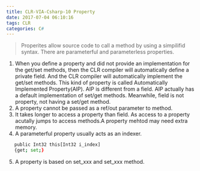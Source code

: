 ```yaml
---
title: CLR-VIA-Csharp-10 Property
date: 2017-07-04 06:10:16
tags: CLR
categories: C#
---
```

> Properites allow source code to call a method by using a simpilifid syntax. There are parameterful and parameterless properties.
<!--more-->

1. When you define a property and did not provide an implementation for the get/set methods, then the CLR compiler will automatically define a private field. And the CLR compiler will automatically implement the get/set methods. This kind of property is called Automatically Implemented Property(AIP). AIP is different from a field. AIP actually has a default implementation of set/get methods. Meanwhile, field is not property, not having a set/get method.
2. A property cannot be passed as a ref/out parameter to method.
3. It takes longer to access a property than field. As access to a property acutally jumps to access methods.A property mehtod may need extra memory.
4. A parameterful property usually acts as an indexer.
```bash
   public Int32 this[Int32 i_index] 
   {get; set;}
```
5. A property is based on set_xxx and set_xxx method. 
